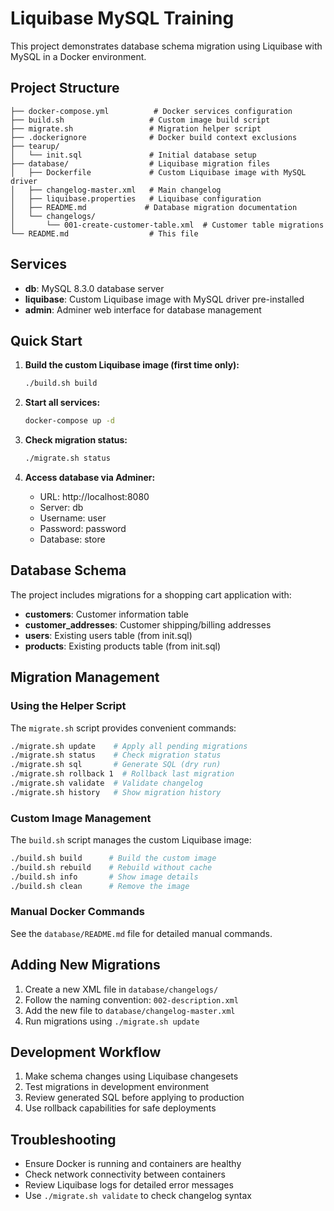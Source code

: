 # Liquibase MySQL Training

This project demonstrates database schema migration using Liquibase with MySQL in a Docker environment.

## Project Structure

```
├── docker-compose.yml          # Docker services configuration
├── build.sh                   # Custom image build script
├── migrate.sh                 # Migration helper script
├── .dockerignore              # Docker build context exclusions
├── tearup/
│   └── init.sql               # Initial database setup
├── database/                  # Liquibase migration files
│   ├── Dockerfile             # Custom Liquibase image with MySQL driver
│   ├── changelog-master.xml   # Main changelog
│   ├── liquibase.properties   # Liquibase configuration
│   ├── README.md             # Database migration documentation
│   └── changelogs/
│       └── 001-create-customer-table.xml  # Customer table migrations
└── README.md                  # This file
```

## Services

- **db**: MySQL 8.3.0 database server
- **liquibase**: Custom Liquibase image with MySQL driver pre-installed
- **admin**: Adminer web interface for database management

## Quick Start

1. **Build the custom Liquibase image (first time only):**
   ```bash
   ./build.sh build
   ```

2. **Start all services:**
   ```bash
   docker-compose up -d
   ```

3. **Check migration status:**
   ```bash
   ./migrate.sh status
   ```

4. **Access database via Adminer:**
   - URL: http://localhost:8080
   - Server: db
   - Username: user
   - Password: password
   - Database: store

## Database Schema

The project includes migrations for a shopping cart application with:

- **customers**: Customer information table
- **customer_addresses**: Customer shipping/billing addresses
- **users**: Existing users table (from init.sql)
- **products**: Existing products table (from init.sql)

## Migration Management

### Using the Helper Script

The `migrate.sh` script provides convenient commands:

```bash
./migrate.sh update    # Apply all pending migrations
./migrate.sh status    # Check migration status
./migrate.sh sql       # Generate SQL (dry run)
./migrate.sh rollback 1  # Rollback last migration
./migrate.sh validate  # Validate changelog
./migrate.sh history   # Show migration history
```

### Custom Image Management

The `build.sh` script manages the custom Liquibase image:

```bash
./build.sh build      # Build the custom image
./build.sh rebuild    # Rebuild without cache
./build.sh info       # Show image details
./build.sh clean      # Remove the image
```

### Manual Docker Commands

See the `database/README.md` file for detailed manual commands.

## Adding New Migrations

1. Create a new XML file in `database/changelogs/`
2. Follow the naming convention: `002-description.xml`
3. Add the new file to `database/changelog-master.xml`
4. Run migrations using `./migrate.sh update`

## Development Workflow

1. Make schema changes using Liquibase changesets
2. Test migrations in development environment
3. Review generated SQL before applying to production
4. Use rollback capabilities for safe deployments

## Troubleshooting

- Ensure Docker is running and containers are healthy
- Check network connectivity between containers
- Review Liquibase logs for detailed error messages
- Use `./migrate.sh validate` to check changelog syntax
